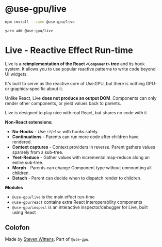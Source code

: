 # @use-gpu/live

```sh
npm install --save @use-gpu/live
```

```sh
yarn add @use-gpu/live
```

# Live - Reactive Effect Run-time

Live is a **reimplementation of the React `<Component>` tree** and its hook system. It allows you to use popular reactive patterns to write code beyond UI widgets.

It's built to serve as the reactive core of Use.GPU, but there is nothing GPU- or graphics-specific about it.

Unlike React, Live **does not produce an output DOM**. Components can only render other components, or yield values back to parents.

Live is designed to play nice with real React, but shares no code with it.

**Non-React extensions:**
- **No-Hooks** - Use `if`/`else` with hooks safely.
- **Continuations** - Parents can run more code after children have rendered.
- **Context captures** - Context providers in reverse. Parent gathers values sparsely from a sub-tree.
- **Yeet-Reduce** - Gather values with incremental map-reduce along an entire sub-tree.
- **Morph** - Parents can change Component type without unmounting all children.
- **Detach** - Parent can decide when to dispatch render to children.

**Modules**
- `@use-gpu/live` is the main effect run-time
- `@use-gpu/react` contains extra React interoperability components
- `@use-gpu/inspect` is an interactive inspector/debugger for Live, built using React

## Colofon

Made by [Steven Wittens](https://acko.net). Part of `@use-gpu`.

